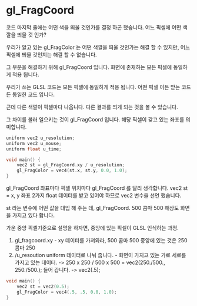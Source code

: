 # gl_FragCoord

코드 마지막 줄에는 어떤 색을 띄울 것인가를 결정 하곤 했습니다.
어느 픽셀에 어떤 색깔을 띄울 것 인가?

우리가 알고 있는 gl_FragColor 는 어떤 색깔을 띄울 것인가는 해결 할 수 있지만,
어느 픽셀에 띄울 것인지는 해결 할 수 없습니다.

그 부분을 해결하기 위해 gl_FragCoord 입니다.
화면에 존재하는 모든 픽셀에 동일하게 적용 됩니다.

우리가 쓰는 GLSL 코드는 모든 픽셀에 동일하게 적용 됩니다.
어떤 픽셀 이든 받는 코드든 동일한 코드 입니다.

근데 다른 색깔이 픽셀마다 나옵니다.
다른 결과를 띄게 되는 것을 볼 수 있습니다.

그 차이를 불러 일으키는 것이 gl_FragCoord 입니다. 
해당 픽셀이 갖고 있는 좌표를 의미합니다. 

``` c++
uniform vec2 u_resolution;
uniform vec2 u_mouse;
uniform float u_time; 

void main() {
    vec2 st = gl_FragCoord.xy / u_resolution; 
    gl_FragColor = vec4(st.x, st.y, 0.0, 1.0);
}
```

gl_FragCoord 좌표마다 픽셀 위치마다 gl_FragCoord 를 달리 생각합니다.
vec2 st = x, y 좌표 2가지 float 데이터를 받고 있어야 하므로 vec2 변수을 선언 했습니다.

st 라는 변수에 어떤 값을 대입 해 주는 데, gl_FragCoord.
500 콤마 500 해상도 화면을 가지고 있다 합니다.

가운 중앙 픽셀기준으로 설명을 하자면,
중앙에 있는 픽셀이 GLSL 인식하는 과정.

1. gl_fragcoord.xy - xy 데이터를 가져와라, 500 콤마 500  중앙에 있는 것은 250 콤마 250
2. /u_resoution uniform 데이터로 나눠 줍니다. - 화면이 가지고 있는 가로 세로를 가지고 있는 데이터. 
    -> 250 x 250 / 500 x 500 = vec2(250./500., 250./500.); 들어 갑니다. -> vec2(.5);



``` c++
void main() {
    vec2 st = vec2(0.5);
    gl_FragColor = vec4(.5, .5, 0.0, 1.0);
}
```
